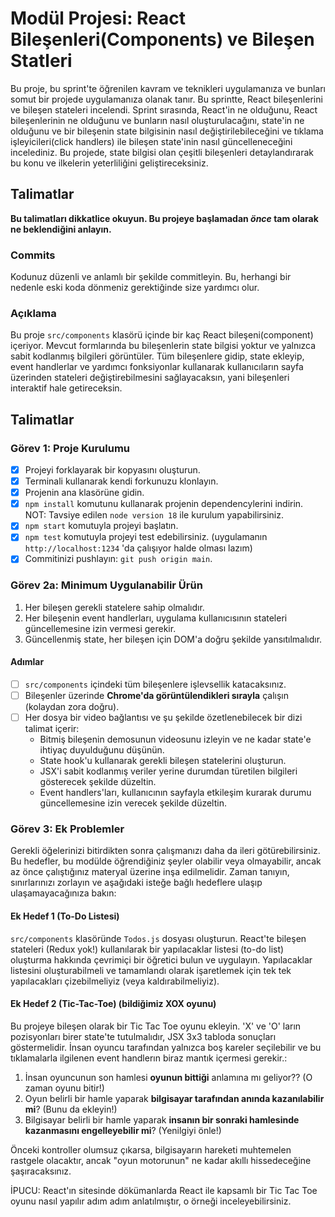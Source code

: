 # Modül Projesi: React Bileşenleri(Components) ve Bileşen Statleri

Bu proje, bu sprint'te öğrenilen kavram ve teknikleri uygulamanıza ve bunları somut bir projede uygulamanıza olanak tanır. Bu sprintte, React bileşenlerini ve bileşen stateleri incelendi. Sprint sırasında, React'in ne olduğunu, React bileşenlerinin ne olduğunu ve bunların nasıl oluşturulacağını, state'in ne olduğunu ve bir bileşenin state bilgisinin nasıl değiştirilebileceğini ve tıklama işleyicileri(click handlers) ile bileşen state'inin nasıl güncelleneceğini incelediniz. 
Bu projede, state bilgisi olan çeşitli bileşenleri detaylandırarak bu konu ve ilkelerin yeterliliğini geliştireceksiniz.

## Talimatlar

**Bu talimatları dikkatlice okuyun. Bu projeye başlamadan _önce_ tam olarak ne beklendiğini anlayın.**

### Commits

Kodunuz düzenli ve anlamlı bir şekilde commitleyin. Bu, herhangi bir nedenle eski koda dönmeniz gerektiğinde size yardımcı olur.

### Açıklama

Bu proje `src/components` klasörü içinde bir kaç React bileşeni(component) içeriyor. Mevcut formlarında bu bileşenlerin state bilgisi yoktur ve yalnızca sabit kodlanmış bilgileri görüntüler. Tüm bileşenlere gidip, state ekleyip, event handlerlar ve yardımcı fonksiyonlar kullanarak kullanıcıların sayfa üzerinden stateleri değiştirebilmesini sağlayacaksın, yani bileşenleri interaktif hale getireceksin.

## Talimatlar

### Görev 1: Proje Kurulumu

- [x] Projeyi forklayarak bir kopyasını oluşturun.
- [x] Terminali kullanarak kendi forkunuzu klonlayın. 
- [x] Projenin ana klasörüne gidin.
- [x] `npm install` komutunu kullanarak projenin dependencylerini indirin.  
NOT: Tavsiye edilen `node version 18` ile kurulum yapabilirsiniz.
- [x] `npm start` komutuyla projeyi başlatın.
- [x] `npm test` komutuyla projeyi test edebilirsiniz. (uygulamanın `http://localhost:1234` 'da çalışıyor halde olması lazım)
- [x] Commitinizi pushlayın: `git push origin main`.

### Görev 2a: Minimum Uygulanabilir Ürün

1. Her bileşen gerekli statelere sahip olmalıdır.
2. Her bileşenin event handlerları, uygulama kullanıcısının stateleri güncellemesine izin vermesi gerekir.
3. Güncellenmiş state, her bileşen için DOM'a doğru şekilde yansıtılmalıdır.

#### Adımlar

- [ ] `src/components` içindeki tüm bileşenlere işlevsellik katacaksınız.
- [ ] Bileşenler üzerinde **Chrome'da görüntülendikleri sırayla** çalışın (kolaydan zora doğru).
- [ ] Her dosya bir video bağlantısı ve şu şekilde özetlenebilecek bir dizi talimat içerir:
  - Bitmiş bileşenin demosunun videosunu izleyin ve ne kadar state'e ihtiyaç duyulduğunu düşünün.
  - State hook'u kullanarak gerekli bileşen statelerini oluşturun.
  - JSX'i sabit kodlanmış veriler yerine durumdan türetilen bilgileri gösterecek şekilde düzeltin.
  - Event handlers'ları, kullanıcının sayfayla etkileşim kurarak durumu güncellemesine izin verecek şekilde düzeltin.

### Görev 3: Ek Problemler

Gerekli öğelerinizi bitirdikten sonra çalışmanızı daha da ileri götürebilirsiniz. Bu hedefler, bu modülde öğrendiğiniz şeyler olabilir veya olmayabilir, ancak az önce çalıştığınız materyal üzerine inşa edilmelidir. Zaman tanıyın, sınırlarınızı zorlayın ve aşağıdaki isteğe bağlı hedeflere ulaşıp ulaşamayacağınıza bakın:

#### Ek Hedef 1 (To-Do Listesi)

`src/components` klasöründe `Todos.js` dosyası oluşturun. React'te bileşen stateleri (Redux yok!) kullanılarak bir yapılacaklar listesi (to-do list) oluşturma hakkında çevrimiçi bir öğretici bulun ve uygulayın. Yapılacaklar listesini oluşturabilmeli ve tamamlandı olarak işaretlemek için tek tek yapılacakları çizebilmeliyiz (veya kaldırabilmeliyiz).

#### Ek Hedef 2 (Tic-Tac-Toe) (bildiğimiz XOX oyunu)

Bu projeye bileşen olarak bir Tic Tac Toe oyunu ekleyin. 'X' ve 'O' ların pozisyonları birer state'te tutulmalıdır, JSX 3x3 tabloda sonuçları göstermelidir. İnsan oyuncu tarafından yalnızca boş kareler seçilebilir ve bu tıklamalarla ilgilenen event handlerın biraz mantık içermesi gerekir.:

  1. İnsan oyuncunun son hamlesi **oyunun bittiği** anlamına mı geliyor?? (O zaman oyunu bitir!)
  2. Oyun belirli bir hamle yaparak **bilgisayar tarafından anında kazanılabilir mi**? (Bunu da ekleyin!)
  3. Bilgisayar belirli bir hamle yaparak **insanın bir sonraki hamlesinde kazanmasını engelleyebilir mi**? (Yenilgiyi önle!)
  
Önceki kontroller olumsuz çıkarsa, bilgisayarın hareketi muhtemelen rastgele olacaktır, ancak "oyun motorunun" ne kadar akıllı hissedeceğine şaşıracaksınız.

İPUCU: React'ın sitesinde dökümanlarda React ile kapsamlı bir Tic Tac Toe oyunu nasıl yapılır adım adım anlatılmıştır, o örneği inceleyebilirsiniz.
